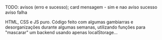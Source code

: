 TODO: avisos (erro e sucesso); 
card mensagem - sim e nao
aviso sucesso
aviso falha

HTML, CSS e JS puro.
Código feito com algumas gambiarras e desorganizações durante algumas semanas, utilizando funções para "mascarar" um backend usando apenas localStorage...